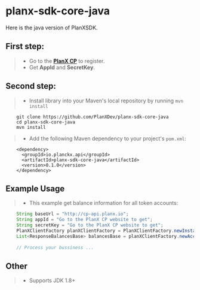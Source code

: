 # planx-sdk-core-java
Here is the java version of PlanXSDK.


## First step:
> * Go to the **[PlanX CP](https://cp.planx.io)** to register.
> * Get **AppId** and **SecretKey**.
## Second step:
> * Install library into your Maven's local repository by running `mvn install`
```
    git clone https://github.com/PlanXDev/planx-sdk-core-java
    cd planx-sdk-core-java
    mvn install
```
> * Add the following Maven dependency to your project's `pom.xml`:
```
    <dependency>
      <groupId>io.planckx.api</groupId>
      <artifactId>planx-sdk-core-java</artifactId>
      <version>0.1.0</version>
    </dependency>
```
## Example Usage
> * This example get balance information for all token accounts:
```java
    String baseUrl = "http://cp-api.planx.io";
    String appId = "Go to the PlanX CP website to get";
    String secretKey = "Go to the PlanX CP website to get";
    PlanXClientFactory planXClientFactory = PlanXClientFactory.newInstance(baseUrl,appId, secretKey);
    List<ResponseBalancesBase> balancesBase = planXClientFactory.newAccountClient().getAccountBalancesBase();
    
    // Process your bussiness ...
```

## Other
> * Supports JDK 1.8+
